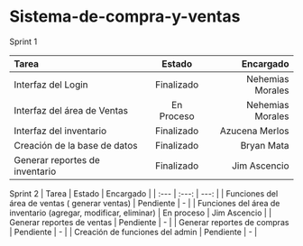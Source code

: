 
# Sistema-de-compra-y-ventas

Sprint 1


| Tarea | Estado | Encargado |
| :---         |     :---:      |          ---: |
| Interfaz del Login   | Finalizado     | Nehemias Morales    |
| Interfaz del área de Ventas     | En Proceso       | Nehemias Morales      |
| Interfaz del inventario   | Finalizado     | Azucena Merlos    |
| Creación de la base de datos     | Finalizado       | Bryan Mata      |
| Generar reportes de inventario     | Finalizado       | Jim Ascencio      |


Sprint 2
| Tarea | Estado | Encargado |
| :---         |     :---:      |          ---: |
| Funciones del área de ventas ( generar ventas)     | Pendiente       | -      |
| Funciones del área de inventario (agregar, modificar, eliminar)     | En proceso       | Jim Ascencio      |
| Generar reportes de ventas     | Pendiente       | -      |
| Generar reportes de compras     | Pendiente       | -      |
| Creación de funciones del admin   | Pendiente     | -    |




